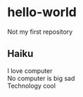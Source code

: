 # hello-world
Not my first repository

## Haiku
I love computer\
No computer is big sad\
Technology cool
